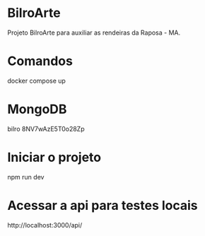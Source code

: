 # BilroArte

Projeto BilroArte para auxiliar as rendeiras da Raposa - MA.

# Comandos
docker compose up

# MongoDB
bilro
8NV7wAzE5T0o28Zp

# Iniciar o projeto
npm run dev

# Acessar a api para testes locais
http://localhost:3000/api/